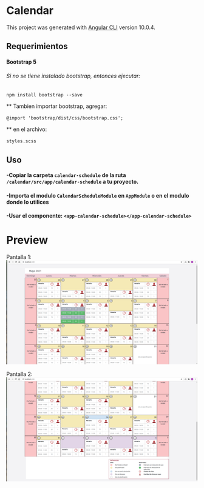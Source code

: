 # Calendar

This project was generated with [Angular CLI](https://github.com/angular/angular-cli) version 10.0.4.

## Requerimientos

#### Bootstrap 5 
###### Si no se tiene instalado bootstrap, entonces ejecutar:

`npm install bootstrap --save`

** Tambien importar bootstrap, agregar:

    @import 'bootstrap/dist/css/bootstrap.css'; 
** en el archivo:

    styles.scss


## Uso

#### -Copiar la carpeta `calendar-schedule` de la ruta `/calendar/src/app/calendar-schedule` a tu proyecto.

#### -Importa el modulo `CalendarScheduleModule` en `AppModule` o en el modulo donde lo utilices
#### -Usar el componente: `<app-calendar-schedule></app-calendar-schedule>`


# Preview


Pantalla 1: ![Pantalla 1](./screen1.png)

Pantalla 2: ![Pantalla 1](./screen2.png)
